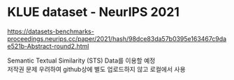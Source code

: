 # KLUE dataset - NeurIPS 2021
https://datasets-benchmarks-proceedings.neurips.cc/paper/2021/hash/98dce83da57b0395e163467c9dae521b-Abstract-round2.html

Semantic Textual Similarity (STS) Data를 이용할 예정<br>
저작권 문제 우려하여 github상에 별도 업로드하지 않고 로컬에서 사용 